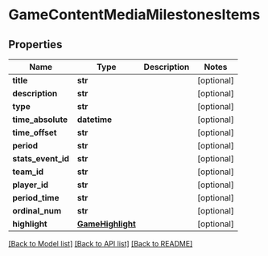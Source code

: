 # GameContentMediaMilestonesItems

## Properties
Name | Type | Description | Notes
------------ | ------------- | ------------- | -------------
**title** | **str** |  | [optional] 
**description** | **str** |  | [optional] 
**type** | **str** |  | [optional] 
**time_absolute** | **datetime** |  | [optional] 
**time_offset** | **str** |  | [optional] 
**period** | **str** |  | [optional] 
**stats_event_id** | **str** |  | [optional] 
**team_id** | **str** |  | [optional] 
**player_id** | **str** |  | [optional] 
**period_time** | **str** |  | [optional] 
**ordinal_num** | **str** |  | [optional] 
**highlight** | [**GameHighlight**](GameHighlight.md) |  | [optional] 

[[Back to Model list]](../README.md#documentation-for-models) [[Back to API list]](../README.md#documentation-for-api-endpoints) [[Back to README]](../README.md)


